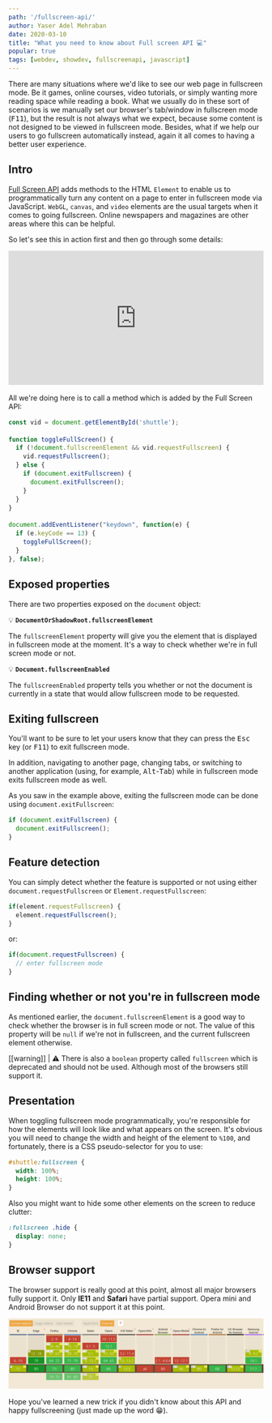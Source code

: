 ```yaml
---
path: '/fullscreen-api/'
author: Yaser Adel Mehraban
date: 2020-03-10
title: "What you need to know about Full screen API 💻"
popular: true
tags: [webdev, showdev, fullscreenapi, javascript]
---
```

 
There are many situations where we'd like to see our web page in fullscreen mode. Be it games, online courses, video tutorials, or simply wanting more reading space while reading a book. What we usually do in these sort of scenarios is we manually set our browser's tab/window in fullscreen mode (<kbd>F11</kbd>), but the result is not always what we expect, because some content is not designed to be viewed in fullscreen mode. Besides, what if we help our users to go fullscreen automatically instead, again it all comes to having a better user experience.

<!--more-->

## Intro

[Full Screen API](https://developer.mozilla.org/en-US/docs/Web/API/Fullscreen_API) adds methods to the HTML `Element` to enable us to programmatically turn any content on a page to enter in fullscreen mode via JavaScript. `WebGL`, `canvas`, and `video` elements are the usual targets when it comes to going fullscreen. Online newspapers and magazines are other areas where this can be helpful.

So let's see this in action first and then go through some details:

<iframe height="265" style="width: 100%;" scrolling="no" title="Full Screen API Demo" src="https://codepen.io/yashints/embed/preview/mdJpqYx?height=265&theme-id=light&default-tab=js,result" frameborder="no" allowtransparency="true" allowfullscreen="true">
  See the Pen <a href='https://codepen.io/yashints/pen/mdJpqYx'>Full Screen API Demo</a> by Yaser Adel Mehraban
  (<a href='https://codepen.io/yashints'>@yashints</a>) on <a href='https://codepen.io'>CodePen</a>.
</iframe>

All we're doing here is to call a method which is added by the Full Screen API:

```js
const vid = document.getElementById('shuttle');

function toggleFullScreen() {
  if (!document.fullscreenElement && vid.requestFullscreen) {
    vid.requestFullscreen();
  } else {
    if (document.exitFullscreen) {
      document.exitFullscreen(); 
    }
  }
}

document.addEventListener("keydown", function(e) {
  if (e.keyCode == 13) {
    toggleFullScreen();
  }
}, false);
```

## Exposed properties

There are two properties exposed on the `document` object:

💡 **`DocumentOrShadowRoot.fullscreenElement`**

The `fullscreenElement` property will give you the element that is displayed in fullscreen mode at the moment. It's a way to check whether we're in full screen mode or not.

💡 **`Document.fullscreenEnabled`**

The `fullscreenEnabled` property tells you whether or not the document is currently in a state that would allow fullscreen mode to be requested.

## Exiting fullscreen

You'll want to be sure to let your users know that they can press the <kbd>Esc</kbd> key (or <kbd>F11</kbd>) to exit fullscreen mode.

In addition, navigating to another page, changing tabs, or switching to another application (using, for example, <kbd>Alt</kbd>-<kbd>Tab</kbd>) while in fullscreen mode exits fullscreen mode as well.

As you saw in the example above, exiting the fullscreen mode can be done using `document.exitFullscreen`:

```js
if (document.exitFullscreen) {
  document.exitFullscreen(); 
}
```

## Feature detection

You can simply detect whether the feature is supported or not using either `document.requestFullscreen` or `Element.requestFullscreen`:

```js
if(element.requestFullscreen) {
  element.requestFullscreen();
}
```

or:

```js
if(document.requestFullscreen) {
  // enter fullscreen mode
}
```

## Finding whether or not you're in fullscreen mode

As mentioned earlier, the `document.fullscreenElement` is a good way to check whether the browser is in full screen mode or not. The value of this property will be `null` if we're not in fullscreen, and the current fullscreen element otherwise.

[[warning]]
| ⚠️ There is also a `boolean` property called `fullscreen` which is deprecated and should not be used. Although most of the browsers still support it.

## Presentation

When toggling fullscreen mode programmatically, you're responsible for how the elements will look like and what appears on the screen. It's obvious you will need to change the width and height of the element to `%100`, and fortunately, there is a CSS pseudo-selector for you to use:

```css
#shuttle:fullscreen {
  width: 100%;
  height: 100%;
}
```

Also you might want to hide some other elements on the screen to reduce clutter:

```css
:fullscreen .hide {
  display: none;
}
```

## Browser support

The browser support is really good at this point, almost all major browsers fully support it. Only **IE11** and **Safari** have partial support. Opera mini and Android Browser do not support it at this point.

![Browser support for Full Screen API](./caniuse.PNG)

Hope you've learned a new trick if you didn't know about this API and happy fullscreening (just made up the word 😁).